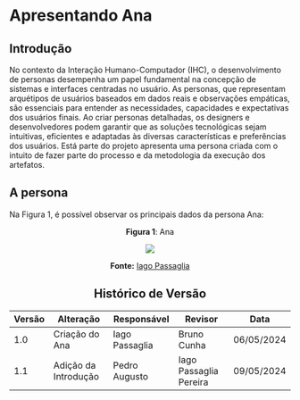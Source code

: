 # Apresentando Ana

## Introdução
No contexto da Interação Humano-Computador (IHC), o desenvolvimento de personas desempenha um papel fundamental na concepção de sistemas e interfaces centradas no usuário. As personas, que representam arquétipos de usuários baseados em dados reais e observações empáticas, são essenciais para entender as necessidades, capacidades e expectativas dos usuários finais. Ao criar personas detalhadas, os designers e desenvolvedores podem garantir que as soluções tecnológicas sejam intuitivas, eficientes e adaptadas às diversas características e preferências dos usuários.
Está parte do projeto apresenta uma persona criada com o intuito de fazer parte do processo e da metodologia da execução dos artefatos.

## A persona

Na Figura 1, é possível observar os principais dados da persona Ana:

<center>


 **Figura 1**: Ana

<img src="https://github.com/Interacao-Humano-Computador/2024.1-SIGAA/blob/main/assets/Ana.png?raw=true">

**Fonte:** [Iago Passaglia](https://github.com/paxxaglia)

<center>

## Histórico de Versão

| Versão | Alteração | Responsável | Revisor | Data |
| - | - | - | - | - |
| 1.0 | Criação do Ana | Iago Passaglia | Bruno Cunha | 06/05/2024 |
| 1.1 | Adição da Introdução | Pedro Augusto | Iago Passaglia Pereira | 09/05/2024 |
